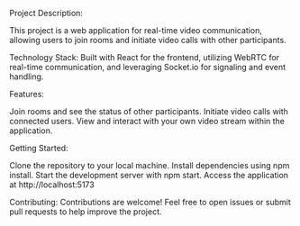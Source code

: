 Project Description: 

This project is a web application for real-time video communication, allowing users to join rooms and initiate video calls with other participants.

Technology Stack: Built with React for the frontend, utilizing WebRTC for real-time communication, and leveraging Socket.io for signaling and event handling.

Features:

Join rooms and see the status of other participants.
Initiate video calls with connected users.
View and interact with your own video stream within the application.

Getting Started:

Clone the repository to your local machine.
Install dependencies using npm install.
Start the development server with npm start.
Access the application at http://localhost:5173

Contributing: 
Contributions are welcome! Feel free to open issues or submit pull requests to help improve the project.

